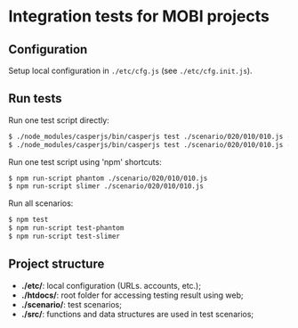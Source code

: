 # Integration tests for MOBI projects

## Configuration 

Setup local configuration in `./etc/cfg.js` (see `./etc/cfg.init.js`).

## Run tests

Run one test script directly:
```bash
$ ./node_modules/casperjs/bin/casperjs test ./scenario/020/010/010.js --pre=./src/pre.js
$ ./node_modules/casperjs/bin/casperjs test ./scenario/020/010/010.js --pre=./src/pre.js --engine=slimerjs

```

Run one test script using 'npm' shortcuts:
```bash
$ npm run-script phantom ./scenario/020/010/010.js
$ npm run-script slimer ./scenario/020/010/010.js
```

Run all scenarios:
```bash
$ npm test
$ npm run-script test-phantom
$ npm run-script test-slimer
```

## Project structure

* **./etc/**: local configuration (URLs. accounts, etc.);
* **./htdocs/**: root folder for accessing testing result using web;
* **./scenario/**: test scenarios;
* **./src/**: functions and data structures are used in test scenarios;
